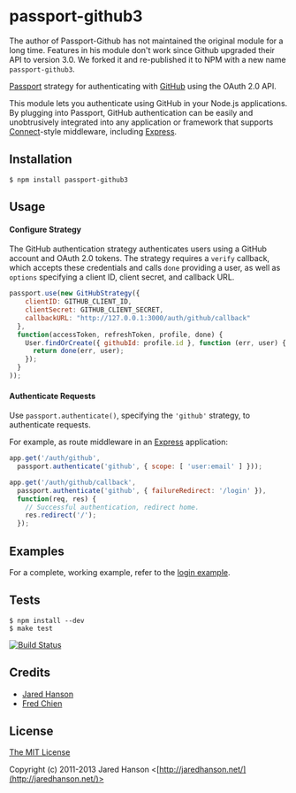 # passport-github3

The author of Passport-Github has not maintained the original module for a long time. Features in his module don't work since Github upgraded their API to version 3.0.  We forked it and re-published it to NPM with a new name `passport-github3`.

[Passport](http://passportjs.org/) strategy for authenticating with [GitHub](https://github.com/)
using the OAuth 2.0 API.

This module lets you authenticate using GitHub in your Node.js applications.
By plugging into Passport, GitHub authentication can be easily and
unobtrusively integrated into any application or framework that supports
[Connect](http://www.senchalabs.org/connect/)-style middleware, including
[Express](http://expressjs.com/).

## Installation

```shell
$ npm install passport-github3
```

## Usage

#### Configure Strategy

The GitHub authentication strategy authenticates users using a GitHub account
and OAuth 2.0 tokens.  The strategy requires a `verify` callback, which accepts
these credentials and calls `done` providing a user, as well as `options`
specifying a client ID, client secret, and callback URL.

```javascript
passport.use(new GitHubStrategy({
    clientID: GITHUB_CLIENT_ID,
    clientSecret: GITHUB_CLIENT_SECRET,
    callbackURL: "http://127.0.0.1:3000/auth/github/callback"
  },
  function(accessToken, refreshToken, profile, done) {
    User.findOrCreate({ githubId: profile.id }, function (err, user) {
      return done(err, user);
    });
  }
));
```

#### Authenticate Requests

Use `passport.authenticate()`, specifying the `'github'` strategy, to
authenticate requests.

For example, as route middleware in an [Express](http://expressjs.com/)
application:

```javascript
app.get('/auth/github',
  passport.authenticate('github', { scope: [ 'user:email' ] }));

app.get('/auth/github/callback', 
  passport.authenticate('github', { failureRedirect: '/login' }),
  function(req, res) {
    // Successful authentication, redirect home.
    res.redirect('/');
  });
```

## Examples

For a complete, working example, refer to the [login example](https://github.com/cfsghost/passport-github/tree/master/examples/login).

## Tests

```shell
$ npm install --dev
$ make test
```

[![Build Status](https://secure.travis-ci.org/cfsghost/passport-github.png)](http://travis-ci.org/cfsghost/passport-github)

## Credits

  - [Jared Hanson](http://github.com/jaredhanson)
  - [Fred Chien](http://github.com/cfsghost)

## License

[The MIT License](http://opensource.org/licenses/MIT)

Copyright (c) 2011-2013 Jared Hanson <[http://jaredhanson.net/](http://jaredhanson.net/)>

